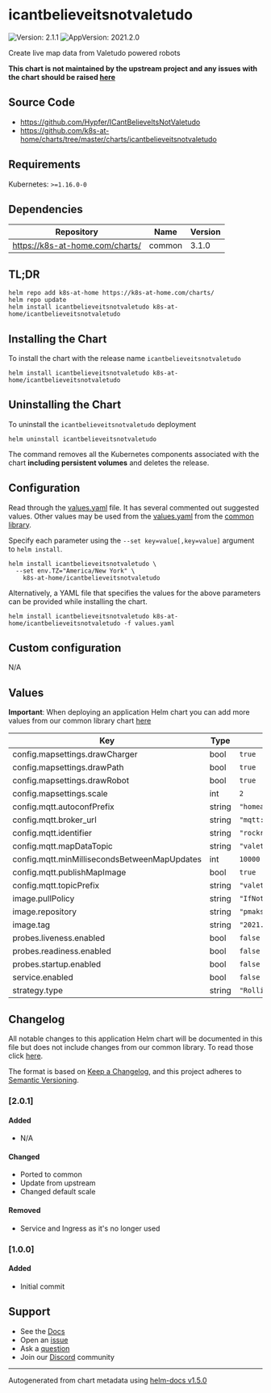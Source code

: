 # icantbelieveitsnotvaletudo

![Version: 2.1.1](https://img.shields.io/badge/Version-2.1.1-informational?style=flat-square) ![AppVersion: 2021.2.0](https://img.shields.io/badge/AppVersion-2021.2.0-informational?style=flat-square)

Create live map data from Valetudo powered robots

**This chart is not maintained by the upstream project and any issues with the chart should be raised [here](https://github.com/k8s-at-home/charts/issues/new/choose)**

## Source Code

* <https://github.com/Hypfer/ICantBelieveItsNotValetudo>
* <https://github.com/k8s-at-home/charts/tree/master/charts/icantbelieveitsnotvaletudo>

## Requirements

Kubernetes: `>=1.16.0-0`

## Dependencies

| Repository | Name | Version |
|------------|------|---------|
| https://k8s-at-home.com/charts/ | common | 3.1.0 |

## TL;DR

```console
helm repo add k8s-at-home https://k8s-at-home.com/charts/
helm repo update
helm install icantbelieveitsnotvaletudo k8s-at-home/icantbelieveitsnotvaletudo
```

## Installing the Chart

To install the chart with the release name `icantbelieveitsnotvaletudo`

```console
helm install icantbelieveitsnotvaletudo k8s-at-home/icantbelieveitsnotvaletudo
```

## Uninstalling the Chart

To uninstall the `icantbelieveitsnotvaletudo` deployment

```console
helm uninstall icantbelieveitsnotvaletudo
```

The command removes all the Kubernetes components associated with the chart **including persistent volumes** and deletes the release.

## Configuration

Read through the [values.yaml](./values.yaml) file. It has several commented out suggested values.
Other values may be used from the [values.yaml](../common/values.yaml) from the [common library](../common).

Specify each parameter using the `--set key=value[,key=value]` argument to `helm install`.

```console
helm install icantbelieveitsnotvaletudo \
  --set env.TZ="America/New York" \
    k8s-at-home/icantbelieveitsnotvaletudo
```

Alternatively, a YAML file that specifies the values for the above parameters can be provided while installing the chart.

```console
helm install icantbelieveitsnotvaletudo k8s-at-home/icantbelieveitsnotvaletudo -f values.yaml
```

## Custom configuration

N/A

## Values

**Important**: When deploying an application Helm chart you can add more values from our common library chart [here](https://github.com/k8s-at-home/charts/tree/master/charts/common/)

| Key | Type | Default | Description |
|-----|------|---------|-------------|
| config.mapsettings.drawCharger | bool | `true` |  |
| config.mapsettings.drawPath | bool | `true` |  |
| config.mapsettings.drawRobot | bool | `true` |  |
| config.mapsettings.scale | int | `2` |  |
| config.mqtt.autoconfPrefix | string | `"homeassistant"` |  |
| config.mqtt.broker_url | string | `"mqtt://user:pass@example.com:port"` |  |
| config.mqtt.identifier | string | `"rockrobo"` |  |
| config.mqtt.mapDataTopic | string | `"valetudo/rockrobo/map_data"` |  |
| config.mqtt.minMillisecondsBetweenMapUpdates | int | `10000` |  |
| config.mqtt.publishMapImage | bool | `true` |  |
| config.mqtt.topicPrefix | string | `"valetudo"` |  |
| image.pullPolicy | string | `"IfNotPresent"` |  |
| image.repository | string | `"pmaksymiuk/icantbelieveitsnotvaletudo"` |  |
| image.tag | string | `"2021.2.0"` |  |
| probes.liveness.enabled | bool | `false` |  |
| probes.readiness.enabled | bool | `false` |  |
| probes.startup.enabled | bool | `false` |  |
| service.enabled | bool | `false` |  |
| strategy.type | string | `"RollingUpdate"` |  |

## Changelog

All notable changes to this application Helm chart will be documented in this file but does not include changes from our common library. To read those click [here](https://github.com/k8s-at-home/charts/tree/master/charts/common/README.md#Changelog).

The format is based on [Keep a Changelog](https://keepachangelog.com/en/1.0.0/), and this project adheres to [Semantic Versioning](https://semver.org/spec/v2.0.0.html).

### [2.0.1]

#### Added

- N/A

#### Changed

- Ported to common
- Update from upstream
- Changed default scale

#### Removed

- Service and Ingress as it's no longer used

### [1.0.0]

#### Added

- Initial commit

## Support

- See the [Docs](https://docs.k8s-at-home.com/our-helm-charts/getting-started/)
- Open an [issue](https://github.com/k8s-at-home/charts/issues/new/choose)
- Ask a [question](https://github.com/k8s-at-home/organization/discussions)
- Join our [Discord](https://discord.gg/sTMX7Vh) community

----------------------------------------------
Autogenerated from chart metadata using [helm-docs v1.5.0](https://github.com/norwoodj/helm-docs/releases/v1.5.0)